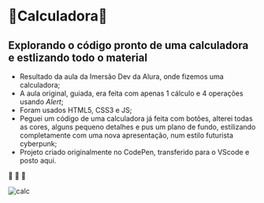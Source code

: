 # 📱Calculadora📱

## Explorando o código pronto de uma calculadora e estlizando todo o material

* Resultado da aula da Imersão Dev da Alura, onde fizemos uma calculadora;
* A aula original, guiada, era feita com apenas 1 cálculo e 4 operações usando _Alert_;
* Foram usados HTML5, CSS3 e JS;
* Peguei um código de uma calculadora já feita com botões, alterei todas as cores, alguns pequeno detalhes e pus um plano de fundo, estilizando completamente com uma nova apresentação, num estilo futurista cyberpunk;
* Projeto criado originalmente no CodePen, transferido para o VScode e posto aqui.

🚀 🚀 🚀

![calc](https://user-images.githubusercontent.com/82122343/117519471-01713780-af7a-11eb-9e76-0cec76d09ea7.png)
